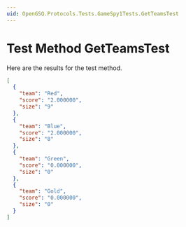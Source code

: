```yaml
---
uid: OpenGSQ.Protocols.Tests.GameSpy1Tests.GetTeamsTest
---
```


# Test Method GetTeamsTest

Here are the results for the test method.

```json
[
  {
    "team": "Red",
    "score": "2.000000",
    "size": "9"
  },
  {
    "team": "Blue",
    "score": "2.000000",
    "size": "8"
  },
  {
    "team": "Green",
    "score": "0.000000",
    "size": "0"
  },
  {
    "team": "Gold",
    "score": "0.000000",
    "size": "0"
  }
]
```
